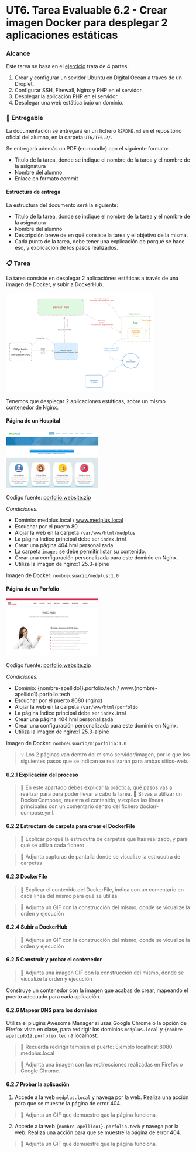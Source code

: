 # UT6. Tarea Evaluable 6.2 - Crear imagen Docker para desplegar 2 aplicaciones estáticas

### Alcance

Este tarea se basa en el [ejercicio](../EC/6.2/readme.md) trata de 4 partes:

1. Crear y configurar un sevidor Ubuntu en Digital Ocean a través de un Droplet.
2. Configurar SSH, Firewall, Nginx y PHP en el servidor.
3. Desplegar la aplicación PHP en el servidor.
4. Desplegar una web estática bajo un dominio.

### 📝 Entregable

La documentación se entregará en un fichero `README.md` en el repositorio oficial del alumno, en la carpeta `UT6/TE6.2/`.<br>

Se entregará además un PDF (en moodle) con el siguiente formato:

- Titulo de la tarea, donde se indique el nombre de la tarea y el nombre de la asignatura
- Nombre del alumno
- Enlace en formato commit

#### Estructura de entrega

La estructura del documento será la siguiente:

- Titulo de la tarea, donde se indique el nombre de la tarea y el nombre de la asignatura
- Nombre del alumno
- Descripción breve de en qué consiste la tarea y el objetivo de la misma.
- Cada punto de la tarea, debe tener una explicación de porqué se hace eso, y explicación de los pasos realizados.

### 📋 Tarea

La tarea consiste en desplegar 2 aplicaciónes estáticas a través de una imagen de Docker, y subir a DockerHub.

<img src="img/01.concepto.png" width="80%">

Tenemos que desplegar 2 aplicaciones estáticas, sobre un mismo contenedor de Nginx.

#### Página de un Hospital

<img src="img/02.hospital.01.png" width="50%">

Codigo fuente: [porfolio.website.zip](res/medplus.rar)

_Condiciones:_

- Dominio: medplus.local / www.medplus.local
- Escuchar por el puerto 80
- Alojar la web en la carpeta `/var/www/html/medplus`
- La página índice principal debe ser `index.html`
- Crear una página 404.hml personalizada
- La carpeta `images` se debe permitir listar su contenido.
- Crear una configuración personalizada para este dominio en Nginx.
- Utiliza la imagen de nginx:1.25.3-alpine

Imagen de Docker: `nombreusuario/medplus:1.0`

#### Página de un Porfolio

<img src="img/03.portfolio.01.png" width="50%">

Codigo fuente: [porfolio.website.zip](res/portfolio.rar)

_Condiciones:_

- Dominio: {nombre-apellido1}.porfolio.tech / www.{nombre-apellido1}.porfolio.tech
- Escuchar por el puerto 8080 (nginx)
- Alojar la web en la carpeta `/var/www/html/porfolio`
- La página índice principal debe ser `index.html`
- Crear una página 404.hml personalizada
- Crear una configuración personalizada para este dominio en Nginx.
- Utiliza la imagen de nginx:1.25.3-alpine

Imagen de Docker: `nombreusuario/miporfolio:1.0`

> 💡 Los 2 páginas van dentro del mismo servidor/imagen, por lo que los siguientes pasos que se indican se realizarán para ambas sitios-web.

#### 6.2.1 Explicación del proceso

> 📄 En este apartado debes explicar la práctica, qué pasos vas a realizar para para poder llevar a cabo la tarea.
> 🐋 Si vas a utilizar un DockerCompose, muestra el contenido, y explica las líneas principales con un comentario dentro del fichero docker-compose.yml.

#### 6.2.2 Estructura de carpeta para crear el DockerFile

> 📄 Explicar porqué la estrucutra de carpetas que has realizado, y para qué se utiliza cada fichero

> 🧲 Adjunta capturas de pantalla donde se visualize la estrucutra de carpetas

#### 6.2.3 DockerFile

> 📄 Explicar el contenido del DockerFile, indica con un comentario en cada línea del mismo para qué se utiliza

> 🧲 Adjunta un GIF con la construcción del mismo, donde se vicualize la orden y ejecución

#### 6.2.4 Subir a DockerHub

> 🧲 Adjunta un GIF con la construcción del mismo, donde se vicualize la orden y ejecución

#### 6.2.5 Construir y probar el contenedor

> 🧲 Adjunta una imagen GIF con la construcción del mismo, donde se vicualize la orden y ejecución

Construye un contenedor con la imagen que acabas de crear, mapeando el puerto adecuado para cada aplicación.

#### 6.2.6 Mapear DNS para los dominios

Utiliza el plugins Awesome Manager si usas Google Chrome o la opción de Firefox vista en clase, para redirigir los dominios `medplus.local` y `{nombre-apellido1}.porfolio.tech` a localhost.

> 📌 Recuerda redirigir también el puerto: Ejemplo localhost:8080 medplus.local

> 🧲 Adjunta una imagen con las redirecciones realizadas en Firefox o Google Chrome.

#### 6.2.7 Probar la aplicación

1. Accede a la web `medplus.local` y navega por la web. Realiza una acción para que se muestre la página de error 404.

> 🧲 Adjunta un GIF que demuestre que la página funciona.

2. Accede a la web `{nombre-apellido1}.porfolio.tech` y navega por la web. Realiza una acción para que se muestre la página de error 404.

> 🧲 Adjunta un GIF que demuestre que la página funciona.
